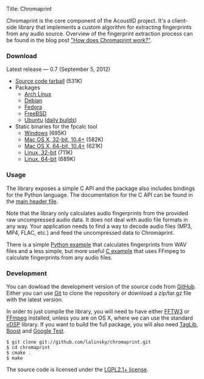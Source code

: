 Title: Chromaprint

Chromaprint is the core component of the AcoustID project. It's a client-side
library that implements a custom algorithm for extracting fingerprints from
any audio source. Overview of the fingerprint extraction process can be
found in the blog post ["How does Chromaprint work?"][blog2].

### Download

Latest release &mdash; 0.7 (September 5, 2012)

 * [Source code tarball](https://github.com/downloads/lalinsky/chromaprint/chromaprint-0.7.tar.gz) (531K)
 * Packages
     * [Arch Linux](https://www.archlinux.org/packages/?q=chromaprint)
     * [Debian](http://packages.debian.org/chromaprint)
     * [Fedora](https://admin.fedoraproject.org/pkgdb/acls/name/chromaprint)
     * [FreeBSD](https://github.com/lalinsky/ports)
     * [Ubuntu][ppa] ([daily builds][ppad])
 * Static binaries for the fpcalc tool
     * [Windows](https://github.com/downloads/lalinsky/chromaprint/chromaprint-fpcalc-0.6-win32.zip) (695K)
     * [Mac OS X, 32-bit, 10.4+](https://github.com/downloads/lalinsky/chromaprint/chromaprint-fpcalc-0.6-osx-i386.tar.gz) (582K)
     * [Mac OS X, 64-bit, 10.4+](https://github.com/downloads/lalinsky/chromaprint/chromaprint-fpcalc-0.6-osx-x86_64.tar.gz) (621K)
     * [Linux, 32-bit](https://github.com/downloads/lalinsky/chromaprint/chromaprint-fpcalc-0.6-linux-i686.tar.gz) (711K)
     * [Linux, 64-bit](https://github.com/downloads/lalinsky/chromaprint/chromaprint-fpcalc-0.6-linux-x86_64.tar.gz) (689K)

[ppa]: https://launchpad.net/~luks/+archive/acoustid
[ppad]: https://launchpad.net/~luks/+archive/acoustid-daily

### Usage

The library exposes a simple C API and the package also includes
bindings for the Python language. The documentation for the C API
can be found in the [main header file][api].

Note that the library only calculates audio fingerprints from the provided
raw uncompressed audio data. It does not deal with audio file formats in
any way. Your application needs to find a way to decode audio files
(MP3, MP4, FLAC, etc.) and feed the uncompressed data to Chromaprint.

There is a simple [Python example][pyexample] that calculates fingerprints
from WAV files and a less simple, but more useful [C example][cexample] that uses
FFmpeg to calculate fingerprints from any audio files.

[pyexample]: https://github.com/lalinsky/chromaprint/blob/master/python/examples/fpwav.py
[cexample]: https://github.com/lalinsky/chromaprint/blob/master/examples/fpcalc.c

### Development

You can dowload the development version of the source code from [GitHub][gh].
Either you can use [Git][git] to clone the repository or download a
zip/tar.gz file with the latest version.

In order to just compile the library, you will need to have either
[FFTW3][fftw] or [FFmpeg][ffmpeg] installed, unless you are on OS X,
where we can use the standard [vDSP][vdsp] library.
If you want to build the full package, you will also need
[TagLib][taglib], [Boost][boost] and [Google Test][gtest].

    $ git clone git://github.com/lalinsky/chromaprint.git
	$ cd chromaprint
	$ cmake .
	$ make

The source code is licensed under the [LGPL2.1+ license][lgpl].

[lgpl]: http://www.gnu.org/licenses/lgpl-2.1.html
[blog1]: http://oxygene.sk/lukas/2010/07/introducing-chromaprint/
[blog2]: http://oxygene.sk/lukas/2011/01/how-does-chromaprint-work/
[api]: https://github.com/lalinsky/chromaprint/blob/master/src/chromaprint.h
[gh]: https://github.com/lalinsky/chromaprint
[git]: http://git-scm.com/
[fftw]: http://www.fftw.org/
[ffmpeg]: http://www.ffmpeg.org/
[vdsp]: http://developer.apple.com/library/mac/#documentation/Performance/Conceptual/vDSP_Programming_Guide/Introduction/Introduction.html
[taglib]: http://developer.kde.org/~wheeler/taglib.html
[boost]: http://www.boost.org/
[gtest]: http://code.google.com/p/googletest/

